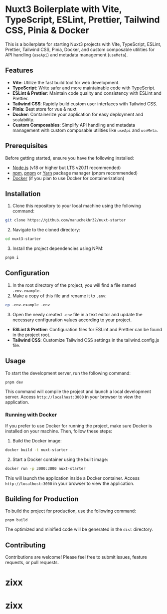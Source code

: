# Nuxt3 Boilerplate with Vite, TypeScript, ESLint, Prettier, Tailwind CSS, Pinia & Docker

This is a boilerplate for starting Nuxt3 projects with Vite, TypeScript, ESLint, Prettier, Tailwind CSS, Pinia, Docker, and custom composable utilities for API handling (`useApi`) and metadata management (`useMeta`).

## Features
- **Vite**: Utilize the fast build tool for web development.
- **TypeScript**: Write safer and more maintainable code with TypeScript.
- **ESLint & Prettier**: Maintain code quality and consistency with ESLint and Prettier.
- **Tailwind CSS**: Rapidly build custom user interfaces with Tailwind CSS.
- **Pinia**: Best store for vue & nuxt
- **Docker**: Containerize your application for easy deployment and scalability.
- **Custom Composables**: Simplify API handling and metadata management with custom composable utilities like `useApi` and `useMeta`.

## Prerequisites

Before getting started, ensure you have the following installed:

- [Node.js](https://nodejs.org/) (v18 or higher but LTS v20.11 recommended)
- [npm](https://www.npmjs.com/), [pnpm](https://pnpm.io/) or [Yarn](https://yarnpkg.com/) package manager (pnpm recommended)
- [Docker](https://www.docker.com/) (if you plan to use Docker for containerization)


## Installation
1. Clone this repository to your local machine using the following command:
```bash
git clone https://github.com/manuchekhr32/nuxt-starter
```

2. Navigate to the cloned directory:
```bash
cd nuxt3-starter
```

3. Install the project dependencies using NPM:
```bash
pnpm i
```

## Configuration
1. In the root directory of the project, you will find a file named `.env.example`.
2. Make a copy of this file and rename it to `.env`:
```bash
cp .env.example .env
```

3. Open the newly created `.env` file in a text editor and update the necessary configuration values according to your project.
- __ESLint & Prettier__: Configuration files for ESLint and Prettier can be found in the project root.
- __Tailwind CSS__: Customize Tailwind CSS settings in the tailwind.config.js file.

## Usage

To start the development server, run the following command:
```
pnpm dev
```

This command will compile the project and launch a local development server. Access `http://localhost:3000` in your browser to view the application.


### Running with Docker
If you prefer to use Docker for running the project, make sure Docker is installed on your machine. Then, follow these steps:
1. Build the Docker image:
```bash
docker build -t nuxt-starter .
```

2. Start a Docker container using the built image:
```bash
docker run -p 3000:3000 nuxt-starter
```
This will launch the application inside a Docker container. Access `http://localhost:3000` in your browser to view the application.

## Building for Production
To build the project for production, use the following command:

```
pnpm build
```
The optimized and minified code will be generated in the `dist` directory.

## Contributing
Contributions are welcome! Please feel free to submit issues, feature requests, or pull requests.
# zixx
# zixx
